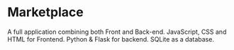 # Marketplace
A full application combining both Front and Back-end.
JavaScript, CSS and HTML for Frontend. Python & Flask for backend. SQLite as a database.
